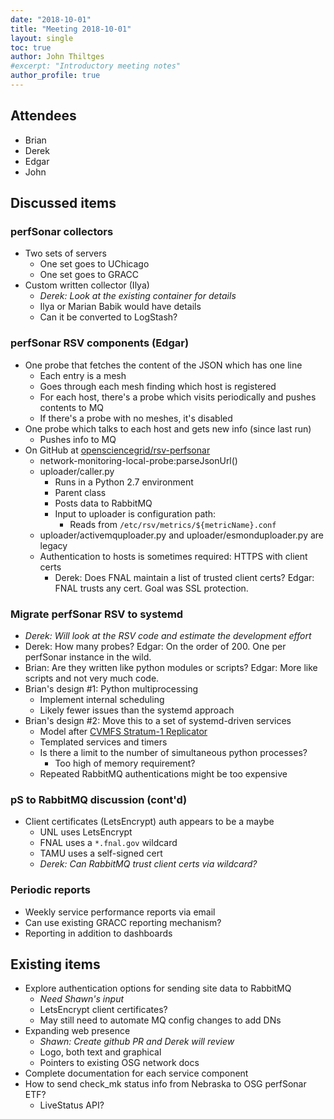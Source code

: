 ```yaml
---
date: "2018-10-01"
title: "Meeting 2018-10-01"
layout: single
toc: true
author: John Thiltges
#excerpt: "Introductory meeting notes"
author_profile: true
---
```


Attendees
---------
- Brian
- Derek
- Edgar
- John

Discussed items
---------------

### perfSonar collectors
- Two sets of servers
    - One set goes to UChicago
    - One set goes to GRACC
- Custom written collector (Ilya)
    - *Derek: Look at the existing container for details*
    - Ilya or Marian Babik would have details
    - Can it be converted to LogStash?

### perfSonar RSV components (Edgar)
- One probe that fetches the content of the JSON which has one line
    - Each entry is a mesh
    - Goes through each mesh finding which host is registered
    - For each host, there's a probe which visits periodically and pushes contents to MQ
    - If there's a probe with no meshes, it's disabled
- One probe which talks to each host and gets new info (since last run)
    - Pushes info to MQ
- On GitHub at [opensciencegrid/rsv-perfsonar](https://github.com/opensciencegrid/rsv-perfsonar)
    - network-monitoring-local-probe:parseJsonUrl()
    - uploader/caller.py
        - Runs in a Python 2.7 environment
        - Parent class
        - Posts data to RabbitMQ
        - Input to uploader is configuration path:
            - Reads from `/etc/rsv/metrics/${metricName}.conf`
    - uploader/activemquploader.py and uploader/esmonduploader.py are legacy
    - Authentication to hosts is sometimes required: HTTPS with client certs
        - Derek: Does FNAL maintain a list of trusted client certs?
          Edgar: FNAL trusts any cert. Goal was SSL protection.

### Migrate perfSonar RSV to systemd
- *Derek: Will look at the RSV code and estimate the development effort*
- Derek: How many probes?
  Edgar: On the order of 200. One per perfSonar instance in the wild.
- Brian: Are they written like python modules or scripts?
  Edgar: More like scripts and not very much code.
- Brian's design #1: Python multiprocessing
  - Implement internal scheduling
  - Likely fewer issues than the systemd approach
- Brian's design #2: Move this to a set of systemd-driven services
    - Model after [CVMFS Stratum-1 Replicator](https://github.com/cvmfs-contrib/cvmfs-stratum1-replicator)
    - Templated services and timers
    - Is there a limit to the number of simultaneous python processes?
        - Too high of memory requirement?
    - Repeated RabbitMQ authentications might be too expensive

### pS to RabbitMQ discussion (cont'd)
- Client certificates (LetsEncrypt) auth appears to be a maybe
    - UNL uses LetsEncrypt
    - FNAL uses a `*.fnal.gov` wildcard
    - TAMU uses a self-signed cert
    - *Derek: Can RabbitMQ trust client certs via wildcard?*

### Periodic reports
- Weekly service performance reports via email
- Can use existing GRACC reporting mechanism?
- Reporting in addition to dashboards

Existing items
--------------

- Explore authentication options for sending site data to RabbitMQ
    - *Need Shawn's input*
    - LetsEncrypt client certificates?
    - May still need to automate MQ config changes to add DNs
- Expanding web presence
  - *Shawn: Create github PR and Derek will review*
  - Logo, both text and graphical
  - Pointers to existing OSG network docs
- Complete documentation for each service component
- How to send check_mk status info from Nebraska to OSG perfSonar ETF?
    - LiveStatus API?